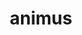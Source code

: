 ---
title: animus
meaning: mind
ch: [sixteen, f3, f]
pos: noun
stem: anim
genend: ī
abbgender: m.
abbgender2: masc.
gender: masculine
declension: second
derivative: animosity
six: y
---